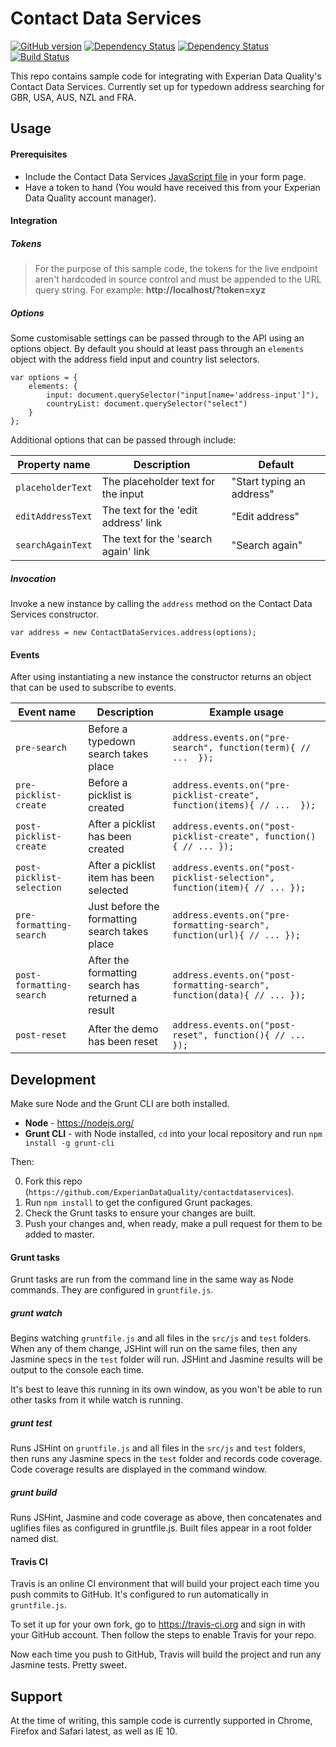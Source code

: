 # Contact Data Services

[![GitHub version](https://badge.fury.io/gh/ExperianDataQuality%2Fcontactdataservices.svg)](http://badge.fury.io/gh/ExperianDataQuality%2Fcontactdataservices)
[![Dependency Status](https://david-dm.org/ExperianDataQuality/contactdataservices.svg)](https://david-dm.org/ExperianDataQuality/contactdataservices)
[![Dependency Status](https://david-dm.org/ExperianDataQuality/contactdataservices/dev-status.svg)](https://david-dm.org/ExperianDataQuality/contactdataservices#info=devDependencies)
[![Build Status](https://travis-ci.org/experiandataquality/contactdataservices.svg?branch=master)](https://travis-ci.org/experiandataquality/contactdataservices)

This repo contains sample code for integrating with Experian Data Quality's Contact Data Services. Currently set up for typedown address searching for GBR, USA, AUS, NZL and FRA.

## Usage

#### Prerequisites

- Include the Contact Data Services [JavaScript file](https://github.com/experiandataquality/contactdataservices/blob/master/dist/js/contact-data-services.min.js) in your form page.
- Have a token to hand (You would have received this from your Experian Data Quality account manager).

#### Integration

##### Tokens

> For the purpose of this sample code, the tokens for the live endpoint aren't hardcoded in source control and must be appended to the URL query string. For example: **http://localhost/?token=xyz**

##### Options

Some customisable settings can be passed through to the API using an options object. By default you should at least pass through an `elements` object with the address field input and country list selectors.

```
var options = {
	elements: {
		input: document.querySelector("input[name='address-input']"),
		countryList: document.querySelector("select")					
	}
};
```
Additional options that can be passed through include:

| Property name | Description | Default |
|------------|-------------|---------------|
| `placeholderText` | The placeholder text for the input | "Start typing an address"|
| `editAddressText` | The text for the 'edit address' link | "Edit address"|
| `searchAgainText` | The text for the 'search again' link | "Search again"|

##### Invocation

Invoke a new instance by calling the `address` method on the Contact Data Services constructor.

`var address = new ContactDataServices.address(options);`

#### Events

After using instantiating a new instance the constructor returns an object that can be used to subscribe to events.

| Event name | Description | Example usage |
|------------|-------------|---------------|
| `pre-search` | Before a typedown search takes place | ```address.events.on("pre-search", function(term){ // ...  });```|
| `pre-picklist-create` | Before a picklist is created | ```address.events.on("pre-picklist-create", function(items){ // ...  });```|
| `post-picklist-create` | After a picklist has been created | ```address.events.on("post-picklist-create", function(){ // ... });```|
| `post-picklist-selection` | After a picklist item has been selected | ```address.events.on("post-picklist-selection", function(item){ // ... });```|
| `pre-formatting-search` | Just before the formatting search takes place | ```address.events.on("pre-formatting-search", function(url){ // ... });```|
| `post-formatting-search` | After the formatting search has returned a result | ```address.events.on("post-formatting-search", function(data){ // ... });```|
| `post-reset` | After the demo has been reset | ```address.events.on("post-reset", function(){ // ... });```|


## Development

Make sure Node and the Grunt CLI are both installed.

- **Node** - https://nodejs.org/
- **Grunt CLI** - with Node installed, `cd` into your local repository and run `npm install -g grunt-cli`

Then:

0. Fork this repo (`https://github.com/ExperianDataQuality/contactdataservices`).
0. Run `npm install` to get the configured Grunt packages.
0. Check the Grunt tasks to ensure your changes are built.
0. Push your changes and, when ready, make a pull request for them to be added to master.

#### Grunt tasks

Grunt tasks are run from the command line in the same way as Node commands. They are configured in `gruntfile.js`.

##### grunt watch

Begins watching `gruntfile.js` and all files in the `src/js` and `test` folders. When any of them change, JSHint will run on the same files, then any Jasmine specs in the `test` folder will run. JSHint and Jasmine results will be output to the console each time.

It's best to leave this running in its own window, as you won't be able to run other tasks from it while watch is running.

##### grunt test

Runs JSHint on `gruntfile.js` and all files in the `src/js` and `test` folders, then runs any Jasmine specs in the `test` folder and records code coverage. Code coverage results are displayed in the command window.

##### grunt build

Runs JSHint, Jasmine and code coverage as above, then concatenates and uglifies files as configured in gruntfile.js. Built files appear in a root folder named dist.

#### Travis CI

Travis is an online CI environment that will build your project each time you push commits to GitHub. It's configured to run automatically in `gruntfile.js`.

To set it up for your own fork, go to https://travis-ci.org and sign in with your GitHub account. Then follow the steps to enable Travis for your repo.

Now each time you push to GitHub, Travis will build the project and run any Jasmine tests. Pretty sweet.

## Support

At the time of writing, this sample code is currently supported in Chrome, Firefox and Safari latest, as well as IE 10.
